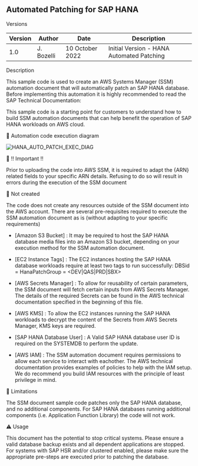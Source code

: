 ## Automated Patching for SAP HANA

Versions

Version | Author | Date | Description |
--- | --- | --- | --- |
1.0 | J. Bozelli | 10 October 2022 | Initial Version - HANA Automated Patching |

Description

This sample code is used to create an AWS Systems Manager (SSM) automation document that will automatically patch an SAP HANA database. Before implementing  this automation it is highly recommended to read the SAP Technical Documentation: <insert link here>
  
This sample code is a starting point for customers to understand how to build SSM automation documents that can help benefit the operation of SAP HANA workloads on AWS cloud.

:thought_balloon: Automation code execution diagram

![HANA_AUTO_PATCH_EXEC_DIAG](https://user-images.githubusercontent.com/115275673/195148216-d52e5db9-a43e-4935-a854-65224376e6be.jpg)

:stop_sign: !! Important !!
  
Prior to uploading the code into AWS SSM, it is required to adapt the {ARN} related fields to your specific ARN details. Refusing to do so will result in errors during the execution of the SSM document
  
:no_entry_sign: Not created
  
The code does not create any resources outside of the SSM document into the AWS account. There are several pre-requisites required to execute the SSM automation document as is (without adapting to your specific requirements)
  
* [Amazon S3 Bucket] : It may be required to host the SAP HANA database media files into an Amazon S3 bucket, depending on your execution method for the SSM automation document. 
  
* [EC2 Instance Tags] : The EC2 instances hosting the SAP HANA database workloads require at least two tags to run successfully:
DBSid = <SID>
HanaPatchGroup = <DEV|QAS|PRD|SBX>

* [AWS Secrets Manager] : To allow for reusability of certain parameters, the SSM document will fetch certain inputs from AWS Secrets Manager. The details of the required Secrets can be found in the AWS technical documentation specified in the beginning of this file.

* [AWS KMS] : To allow the EC2 instances running the SAP HANA workloads to decrypt the content of the Secrets from AWS Secrets Manager, KMS keys are required.
  
* [SAP HANA Database User] : A Valid SAP HANA database user ID is required on the SYSTEMDB to perform the update. 
  
* [AWS IAM] : The SSM automation document requires permissions to allow each service to interact with eachother. The AWS technical documentation provides examples of policies to help with the IAM setup. We do recommend you build IAM resources with the principle of least privilege in mind.

:rotating_light: Limitations
  
The SSM document sample code patches only the SAP HANA database, and no additional components. For SAP HANA databases running additional components (i.e. Application Function Library) the code will not work. 
  
:warning: Usage
  
This document has the potential to stop critical systems. Please ensure a valid database backup exists and all dependent applications are stopped. For systems with SAP HSR and/or clustered enabled, please make sure the appropriate pre-steps are executed prior to patching the database.
